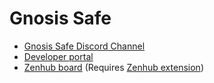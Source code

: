 # Gnosis Safe

- [Gnosis Safe Discord Channel](https://discord.gg/FPMRAwK)
- [Developer portal](docs.gnosis.io/safe/)
- [Zenhub board](https://github.com/gnosis/safe#zenhub) (Requires [Zenhub extension](https://www.zenhub.com/extension))

